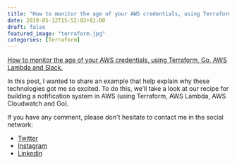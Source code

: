 ```yaml
---
title: "How to monitor the age of your AWS credentials, using Terraform, Go, AWS Lambda and Slack"
date: 2019-05-12T15:52:02+01:00
draft: false
featured_image: "terraform.jpg"
categories: [Terraform]
---
```


<a href="https://medium.com/empathyco/how-to-monitor-the-age-of-your-aws-credentials-using-terraform-go-aws-lambda-and-slack-a9cc0ad322a" target="_blank" rel="nofollow" title="home">How to monitor the age of your AWS credentials, using Terraform, Go, AWS Lambda and Slack.</a>

In this post, I wanted to share an example that help explain why these technologies got me so excited. To do this, we’ll take a look at our recipe for building a notification system in AWS (using Terraform, AWS Lambda, AWS Cloudwatch and Go). 

If you have any comment, please don't hesitate to contact me in the social network:
* [Twitter](https://twitter.com/kaskol10)
* [Instagram](https://www.instagram.com/_iamrams_/)
* [Linkedin](https://www.linkedin.com/in/ramiro-alvarez-fernandez-3b945b77/)